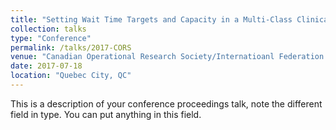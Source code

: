 ```yaml
---
title: "Setting Wait Time Targets and Capacity in a Multi-Class Clinical Environment"
collection: talks
type: "Conference"
permalink: /talks/2017-CORS
venue: "Canadian Operational Research Society/Internatioanl Federation of Operations Reseach Societies"
date: 2017-07-18
location: "Quebec City, QC"
---
```


This is a description of your conference proceedings talk, note the different field in type. You can put anything in this field.
